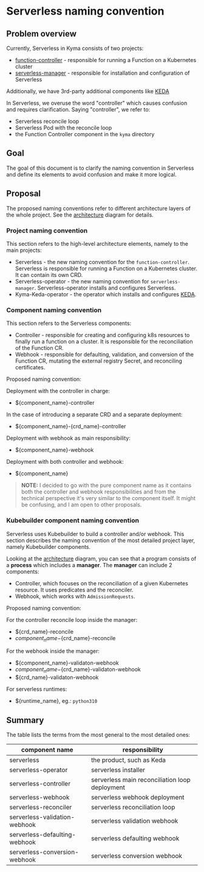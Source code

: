 # Serverless naming convention

## Problem overview

Currently, Serverless in Kyma consists of two projects:

- [function-controller](https://github.com/kyma-project/kyma/tree/main/components/function-controller) -
  responsible for running a Function on a Kubernetes cluster
- [serverless-manager](https://github.com/kyma-project/serverless-manager) - responsible for installation and
  configuration of Serverless

Additionally, we have 3rd-party additional components like [KEDA](https://keda.sh/)

In Serverless, we overuse the word "controller" which causes confusion and requires clarification. Saying "controller", we refer to:

- Serverless reconcile loop
- Serverless Pod with the reconcile loop
- the Function Controller component in the `kyma` directory

## Goal

The goal of this document is to clarify the naming convention in Serverless and define its elements to avoid confusion and make it more logical.

## Proposal

The proposed naming conventions refer to different architecture layers of the whole project. See the [architecture](./assets/kubebuilder-architecture.png) diagram for details.

### Project naming convention

This section refers to the high-level architecture elements, namely to the main projects:

- Serverless - the new naming convention for the `function-controller`. Serverless is responsible for running a Function on a Kubernetes cluster. It can contain its own
  CRD.
- Serverless-operator - the new naming convention for `serverless-manager`. Serverless-operator installs and configures Serverless.
- Kyma-Keda-operator - the operator which installs and configures [KEDA](https://keda.sh/).

### Component naming convention

This section refers to the Serverless components:

- Controller - responsible for creating and configuring k8s resources to finally run a function on a cluster. It is responsible for the reconciliation of the Function CR.
- Webhook - responsible for defaulting, validation, and conversion of the Function CR, mutating the external registry Secret, and reconciling certificates.

Proposed naming convention:

Deployment with the controller in charge:

- ${component_name}-controller

In the case of introducing a separate CRD and a separate deployment:

- ${component_name}-{crd_name}-controller

Deployment with webhook as main responsibility:

- ${component_name}-webhook

Deployment with both controller and webhook:

- ${component_name}

> **NOTE:** I decided to go with the pure component name as it contains both the controller and webhook responsibilities and from the technical perspective it's very similar to the component itself. It might be confusing, and I am open to other proposals.

### Kubebuilder component naming convention

Serverless uses Kubebuilder to build a controller and/or webhook. This section describes the naming convention of the most detailed project layer, namely Kubebuilder components.

Looking at the [architecture](./assets/kubebuilder-architecture.png) diagram, you can see that a program consists of a **process** which includes a **manager**.
The **manager** can include 2 components:

- Controller, which focuses on the reconciliation of a given Kubernetes resource. It uses predicates and the reconciler.
- Webhook, which works with `AdmissionRequests`.

Proposed naming convention:

For the controller reconcile loop inside the manager:

- ${crd_name}-reconcile
- ${component_name}-${crd_name}-reconcile

For the webhook inside the manager:

- ${component_name}-validaton-webhook
- ${component_name}-${crd_name}-validaton-webhook
- ${crd_name}-validaton-webhook

For serverless runtimes:

- ${runtime_name}, eg.: `python310`

## Summary

The table lists the terms from the most general to the most detailed ones:

| component name                | responsibility                                 |
|-------------------------------|------------------------------------------------|
| serverless                    | the product, such as Keda                      |
| serverless-operator           | serverless installer                           |
| serverless-controller         | serverless main reconciliation loop deployment |
| serverless-webhook            | serverless webhook deployment                  |
| serverless-reconciler         | serverless reconciliation loop                 |
| serverless-validation-webhook | serverless validation webhook                  |
| serverless-defaulting-webhook | serverless defaulting webhook                  |
| serverless-conversion-webhook | serverless conversion webhook                  |